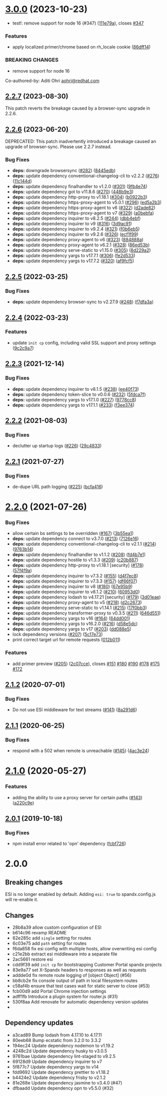 # [3.0.0](https://github.com/redhataccess/spandx/compare/v2.2.7...v3.0.0) (2023-10-23)


* test!: remove support for node 16 (#347) ([111e79a](https://github.com/redhataccess/spandx/commit/111e79a409a43de55962e94ed08752f68cbc9d0c)), closes [#347](https://github.com/redhataccess/spandx/issues/347)


### Features

* apply localized primer/chrome based on rh_locale cookie ([86dff14](https://github.com/redhataccess/spandx/commit/86dff145dca27689782068d4c44a6b05a5f739b2))


### BREAKING CHANGES

* remove support for node 16

Co-authored-by: Aditi Ohri <aohri@redhat.com>



## [2.2.7](https://github.com/redhataccess/spandx/compare/v2.2.6...v2.2.7) (2023-08-30)

This patch reverts the breakage caused by a browser-sync upgrade in 2.2.6.

## [2.2.6](https://github.com/redhataccess/spandx/compare/v2.2.5...v2.2.6) (2023-06-20)

DEPRECATED: This patch inadvertently introduced a breakage caused an upgrade of browser-sync.  Please use 2.2.7 instead.

### Bug Fixes

* **deps:** downgrade browsersync ([#282](https://github.com/redhataccess/spandx/issues/282)) ([8445edb](https://github.com/redhataccess/spandx/commit/8445edbfc86d2a931c8a3307de3ca57bfbf1ff82))
* **deps:** update dependency conventional-changelog-cli to v2.2.2 ([#276](https://github.com/redhataccess/spandx/issues/276)) ([11c144d](https://github.com/redhataccess/spandx/commit/11c144d8022c6ce636f7ead712e752f195f2bd92))
* **deps:** update dependency finalhandler to v1.2.0 ([#301](https://github.com/redhataccess/spandx/issues/301)) ([9fb4e74](https://github.com/redhataccess/spandx/commit/9fb4e74fd4e47e681e17f626794861963a6caa71))
* **deps:** update dependency got to v11.8.6 ([#270](https://github.com/redhataccess/spandx/issues/270)) ([448b9e3](https://github.com/redhataccess/spandx/commit/448b9e3c733c212e12141111e7233b6fa20c4a16))
* **deps:** update dependency http-proxy to v1.18.1 ([#304](https://github.com/redhataccess/spandx/issues/304)) ([b0922b3](https://github.com/redhataccess/spandx/commit/b0922b32b5d71876d07818a7efcfcf8711b4b82b))
* **deps:** update dependency https-proxy-agent to v5.0.1 ([#296](https://github.com/redhataccess/spandx/issues/296)) ([ed5a2b3](https://github.com/redhataccess/spandx/commit/ed5a2b3fe8080ab51f8cf06fd6eaafff06f4677f))
* **deps:** update dependency https-proxy-agent to v6 ([#322](https://github.com/redhataccess/spandx/issues/322)) ([d2ade82](https://github.com/redhataccess/spandx/commit/d2ade820539b56cdba06f4e5802b841f305f6bf4))
* **deps:** update dependency https-proxy-agent to v7 ([#329](https://github.com/redhataccess/spandx/issues/329)) ([a0bebfa](https://github.com/redhataccess/spandx/commit/a0bebfa0e0d6046d20272c2b713037e1d07e167b))
* **deps:** update dependency inquirer to v8.2.5 ([#244](https://github.com/redhataccess/spandx/issues/244)) ([dbb4ebf](https://github.com/redhataccess/spandx/commit/dbb4ebf55824117585393f2b59475d2b2b56ece1))
* **deps:** update dependency inquirer to v9 ([#316](https://github.com/redhataccess/spandx/issues/316)) ([3d9ac91](https://github.com/redhataccess/spandx/commit/3d9ac911b2d742dd7d6d94173bd89b5914a0cb97))
* **deps:** update dependency inquirer to v9.2.4 ([#321](https://github.com/redhataccess/spandx/issues/321)) ([f0b6eb5](https://github.com/redhataccess/spandx/commit/f0b6eb5dd6bed5da38dc2eee2e74552dacc51861))
* **deps:** update dependency inquirer to v9.2.6 ([#326](https://github.com/redhataccess/spandx/issues/326)) ([ecf1f99](https://github.com/redhataccess/spandx/commit/ecf1f990065b48e8356d84d1d50248e52453e55e))
* **deps:** update dependency proxy-agent to v6 ([#323](https://github.com/redhataccess/spandx/issues/323)) ([884888a](https://github.com/redhataccess/spandx/commit/884888a0f3891dc1a18a5e92e59232708b0b06b4))
* **deps:** update dependency proxy-agent to v6.2.1 ([#328](https://github.com/redhataccess/spandx/issues/328)) ([86ed53b](https://github.com/redhataccess/spandx/commit/86ed53b229ab66684372ec4ed61023d101c3f466))
* **deps:** update dependency serve-static to v1.15.0 ([#305](https://github.com/redhataccess/spandx/issues/305)) ([8d229a2](https://github.com/redhataccess/spandx/commit/8d229a22cd36d7b0f2f23934c9f8f62ee269b6f7))
* **deps:** update dependency yargs to v17.7.1 ([#306](https://github.com/redhataccess/spandx/issues/306)) ([fe2d533](https://github.com/redhataccess/spandx/commit/fe2d53375a6424401ffa8e4f471b349be0c12dcb))
* **deps:** update dependency yargs to v17.7.2 ([#320](https://github.com/redhataccess/spandx/issues/320)) ([af9fcf5](https://github.com/redhataccess/spandx/commit/af9fcf5b1710c53c8dd8b8901663d4ccc44d82a1))



## [2.2.5](https://github.com/redhataccess/spandx/compare/v2.2.4...v2.2.5) (2022-03-25)


### Bug Fixes

* **deps:** update dependency browser-sync to v2.27.9 ([#248](https://github.com/redhataccess/spandx/issues/248)) ([f7dfa3a](https://github.com/redhataccess/spandx/commit/f7dfa3afd049fa6fa3b5e39bd5c9243de267cd59))



## [2.2.4](https://github.com/redhataccess/spandx/compare/v2.2.3...v2.2.4) (2022-03-23)


### Features

* update `init cp` config, including valid SSL support and proxy settings ([9c2c9a7](https://github.com/redhataccess/spandx/commit/9c2c9a73ff010dae31a46a30d1b9dd54f33667a1))



## [2.2.3](https://github.com/redhataccess/spandx/compare/v2.2.2...v2.2.3) (2021-12-14)


### Bug Fixes

* **deps:** update dependency inquirer to v8.1.5 ([#238](https://github.com/redhataccess/spandx/issues/238)) ([ee40f73](https://github.com/redhataccess/spandx/commit/ee40f73cc1dcda34bb6c1d276dc0d55943818466))
* **deps:** update dependency token-slice to v0.0.6 ([#232](https://github.com/redhataccess/spandx/issues/232)) ([5fdca7f](https://github.com/redhataccess/spandx/commit/5fdca7f8b7504315a42210aaf72ca196aca01843))
* **deps:** update dependency yargs to v17.1.0 ([#227](https://github.com/redhataccess/spandx/issues/227)) ([9778cc8](https://github.com/redhataccess/spandx/commit/9778cc8636fcc324318d8ed6523e196a8de1f3fd))
* **deps:** update dependency yargs to v17.1.1 ([#233](https://github.com/redhataccess/spandx/issues/233)) ([f3ee374](https://github.com/redhataccess/spandx/commit/f3ee3748b12ceb299bb71c23fbe342256312c491))



## [2.2.2](https://github.com/redhataccess/spandx/compare/v2.2.1...v2.2.2) (2021-08-03)


### Bug Fixes

* declutter up startup logs ([#226](https://github.com/redhataccess/spandx/issues/226)) ([29c4833](https://github.com/redhataccess/spandx/commit/29c4833d2c6f9e06f9b3c1570b93a8d4bb8b3101))



## [2.2.1](https://github.com/redhataccess/spandx/compare/v2.2.0...v2.2.1) (2021-07-27)


### Bug Fixes

* de-dupe URL path logging ([#225](https://github.com/redhataccess/spandx/issues/225)) ([bcfa416](https://github.com/redhataccess/spandx/commit/bcfa416091c512a4ac34dda5946f0e7d8f7ee8cd))



# [2.2.0](https://github.com/redhataccess/spandx/compare/v2.1.2...v2.2.0) (2021-07-26)


### Bug Fixes

* allow certain bs settings to be overridden ([#167](https://github.com/redhataccess/spandx/issues/167)) ([3b55ea1](https://github.com/redhataccess/spandx/commit/3b55ea11d7bb5c0c52bb1f2cd3964128b89b0045))
* **deps:** update dependency connect to v3.7.0 ([#213](https://github.com/redhataccess/spandx/issues/213)) ([7126e16](https://github.com/redhataccess/spandx/commit/7126e16d61aa70c9760b91789d152a32dd9c39ba))
* **deps:** update dependency conventional-changelog-cli to v2.1.1 ([#214](https://github.com/redhataccess/spandx/issues/214)) ([9763b14](https://github.com/redhataccess/spandx/commit/9763b143182fcbefdf86f5f3c9dfd5c314c5b4a4))
* **deps:** update dependency finalhandler to v1.1.2 ([#208](https://github.com/redhataccess/spandx/issues/208)) ([fd4b7e1](https://github.com/redhataccess/spandx/commit/fd4b7e1aadd83e01872646d409324b3aeac80c24))
* **deps:** update dependency hostile to v1.3.3 ([#209](https://github.com/redhataccess/spandx/issues/209)) ([c20b887](https://github.com/redhataccess/spandx/commit/c20b887bfd095e3fb759f77654e596f1f4b4a401))
* **deps:** update dependency http-proxy to v1.18.1 [security] ([#178](https://github.com/redhataccess/spandx/issues/178)) ([57f4f9a](https://github.com/redhataccess/spandx/commit/57f4f9af5041d18f95c99e8ece534cb5551c01fd))
* **deps:** update dependency inquirer to v7.3.2 ([#155](https://github.com/redhataccess/spandx/issues/155)) ([d4f7ec8](https://github.com/redhataccess/spandx/commit/d4f7ec8bd706d2e502341857eadce7dec6bab948))
* **deps:** update dependency inquirer to v7.3.3 ([#157](https://github.com/redhataccess/spandx/issues/157)) ([df66f07](https://github.com/redhataccess/spandx/commit/df66f073c1fd879a45603d3e119a27719c57d44c))
* **deps:** update dependency inquirer to v8 ([#180](https://github.com/redhataccess/spandx/issues/180)) ([67e95b9](https://github.com/redhataccess/spandx/commit/67e95b9fbeb50058cd275d2b1629914544aee1cb))
* **deps:** update dependency inquirer to v8.1.2 ([#210](https://github.com/redhataccess/spandx/issues/210)) ([60953d0](https://github.com/redhataccess/spandx/commit/60953d02f5a5263c4ee44be4e8e17cf6a74986c3))
* **deps:** update dependency lodash to v4.17.21 [security] ([#179](https://github.com/redhataccess/spandx/issues/179)) ([3d01eae](https://github.com/redhataccess/spandx/commit/3d01eae3e0241b1d7112793afbea4e63a6fa79b8))
* **deps:** update dependency proxy-agent to v5 ([#218](https://github.com/redhataccess/spandx/issues/218)) ([d2c2673](https://github.com/redhataccess/spandx/commit/d2c2673a1ba0203f81d2d562d7e371629602c778))
* **deps:** update dependency serve-static to v1.14.1 ([#215](https://github.com/redhataccess/spandx/issues/215)) ([17f0bb3](https://github.com/redhataccess/spandx/commit/17f0bb3d6d8d30d9c756c71501cab26851db5298))
* **deps:** update dependency transformer-proxy to v0.3.5 ([#211](https://github.com/redhataccess/spandx/issues/211)) ([646d551](https://github.com/redhataccess/spandx/commit/646d551a2e59dd783a23b842004de3ab6ab0e025))
* **deps:** update dependency yargs to v16 ([#164](https://github.com/redhataccess/spandx/issues/164)) ([64dd001](https://github.com/redhataccess/spandx/commit/64dd001be12ca6200d1d9a0bbc7edfeac52c9b58))
* **deps:** update dependency yargs to v16.2.0 ([#216](https://github.com/redhataccess/spandx/issues/216)) ([d58e5dc](https://github.com/redhataccess/spandx/commit/d58e5dc31d64ecf4942910682da7eb648ef6aa7a))
* **deps:** update dependency yargs to v17 ([#203](https://github.com/redhataccess/spandx/issues/203)) ([dd088e5](https://github.com/redhataccess/spandx/commit/dd088e55cd6d57966e9565e01d619e9b0efbce6a))
* lock dependency versions ([#207](https://github.com/redhataccess/spandx/issues/207)) ([5c17e73](https://github.com/redhataccess/spandx/commit/5c17e739b84cf1c9276a830b53e8044a213e69d0))
* print correct target url for remote requests ([012b011](https://github.com/redhataccess/spandx/commit/012b01167e44329bec7a94a12333a8154940f5e6))


### Features

* add primer preview ([#205](https://github.com/redhataccess/spandx/issues/205)) ([2c07cce](https://github.com/redhataccess/spandx/commit/2c07cce8dd0b0d2e3711abd39bfdc13aee1c03e2)), closes [#151](https://github.com/redhataccess/spandx/issues/151) [#180](https://github.com/redhataccess/spandx/issues/180) [#190](https://github.com/redhataccess/spandx/issues/190) [#178](https://github.com/redhataccess/spandx/issues/178) [#175](https://github.com/redhataccess/spandx/issues/175) [#172](https://github.com/redhataccess/spandx/issues/172)



## [2.1.2](https://github.com/redhataccess/spandx/compare/v2.1.1...v2.1.2) (2020-07-01)


### Bug Fixes

* Do not use ESI middleware for text streams ([#141](https://github.com/redhataccess/spandx/issues/141)) ([8a291d6](https://github.com/redhataccess/spandx/commit/8a291d6006e55d465d863bfbc8742a8448c9de0c))



## [2.1.1](https://github.com/redhataccess/spandx/compare/v2.1.0...v2.1.1) (2020-06-25)

### Bug Fixes

* respond with a 502 when remote is unreachable ([#145](https://github.com/redhataccess/spandx/issues/145)) ([4ac3e24](https://github.com/redhataccess/spandx/commit/4ac3e24f8c3752c4691b08d9285fda4ac8932f6d))


# [2.1.0](https://github.com/redhataccess/spandx/compare/v2.0.1...v2.1.0) (2020-05-27)


### Features

* adding the ability to use a proxy server for certain paths ([#143](https://github.com/redhataccess/spandx/issues/143)) ([a220c9e](https://github.com/redhataccess/spandx/commit/a220c9eb189aed3f7dfe0721c793ac39e1fd090c))



## [2.0.1](https://github.com/redhataccess/spandx/compare/v2.0.0...v2.0.1) (2019-10-18)


### Bug Fixes

* npm install error related to 'opn' dependency ([fcbf726](https://github.com/redhataccess/spandx/commit/fcbf726e014b5609726c95e96240dcea4b992e50))


# 2.0.0

## Breaking changes

ESI is no longer enabled by default.  Adding `esi: true` to spandx.config.js will re-enable it.

## Changes

 - 28b8a39 allow custom configuration of ESI
 - b614c96 revamp README
 - 62e285c add `single` setting for routes
 - 6c03e75 add `path` setting for routes
 - f6da858 fix esi config with multiple hosts, allow overwriting esi config
 - c21e2bb extract esi middleware into a separate file
 - 2ac5661 restore esi
 - cdd9f39 add `init cp` for bootstrapping Customer Portal spandx projects
 - 83e9a77 set X-Spandx headers to responses as well as requests
 - addde0d fix remote route logging of [object Object] (#56)
 - bb8cb2e fix console output of path in local filesystem routes
 - c58af4b ensure that test cases wait for static server to close (#53)
 - fcb00d9 add Portal Chrome injection settings
 - adff1fb Introduce a plugin system for router.js (#31)
 - 530f8aa Add renovate for automatic dependency version updates
 - 
## Dependency updates

 - a3cad89 Bump lodash from 4.17.10 to 4.17.11
 - 80eeb68 Bump ecstatic from 3.2.0 to 3.3.2
 - 194ec24 Update dependency nodemon to v1.19.2
 - 4248c2d Update dependency husky to v3.0.5
 - 9761bae Update dependency lint-staged to v9.2.5
 - 69128d9 Update dependency inquirer to v7
 - 5f877c7 Update dependency yargs to v14
 - fdd9692 Update dependency prettier to v1.18.2
 - b4424e2 Update dependency frisby to v2.1.2
 - 81e268e Update dependency jasmine to v3.4.0 (#47)
 - dfbaadd Update dependency opn to v5.5.0 (#32)

